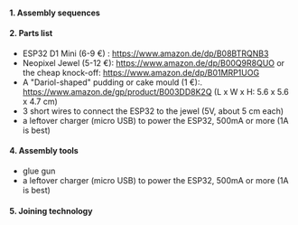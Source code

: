  #### 1. Assembly sequences 
 

 #### 2. Parts list 
 
  * ESP32 D1 Mini (6-9 €) : https://www.amazon.de/dp/B08BTRQNB3﻿
  * Neopixel Jewel (5-12 €): https://www.amazon.de/dp/B00Q9R8QUO or the cheap knock-off: https://www.amazon.de/dp/B01MRP1UOG﻿
  * A "Dariol-shaped" pudding or cake mould (1 €):. https://www.amazon.de/gp/product/B003DD8K2Q﻿
    (L x W x H: 5.6 x 5.6 x 4.7 cm)
  * 3 short wires to connect the ESP32 to the jewel (5V, about 5 cm each)
  * a leftover charger (micro USB) to power the ESP32, 500mA or more (1A is best)

 #### 4. Assembly tools 
   * glue gun
   * a leftover charger (micro USB) to power the ESP32, 500mA or more (1A is best)
  
#### 5. Joining technology 

